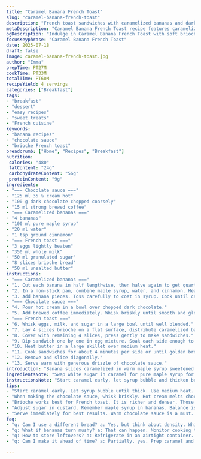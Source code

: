 ```yaml
---
title: "Caramel Banana French Toast"
slug: "caramel-banana-french-toast"
description: "French toast sandwiches with caramelized bananas and dark chocolate sauce. Eggs, milk, and sugar batter for soaking. Bananas cut and coated in amber caramel. Dark chocolate melted into warm cream for pouring. Butter browns the sandwich in a skillet. Serves four, perfect brunch or sweet main. No nuts. Switching maple syrup for sugar in caramel enhances subtle sweetness, adding cinnamon for spice. Replaced white bread with brioche for fluffier texture. Slightly varied cooking times for caramel and toasting. Chocolate sauce made with a splash of coffee for depth."
metaDescription: "Caramel Banana French Toast recipe features caramelized bananas, dark chocolate sauce, and brioche for a delicious brunch."
ogDescription: "Indulge in Caramel Banana French Toast with soft brioche, warmed chocolate sauce, and sweet caramelized bananas perfect for brunch."
focusKeyphrase: "Caramel Banana French Toast"
date: 2025-07-18
draft: false
image: caramel-banana-french-toast.jpg
author: "Emma"
prepTime: PT27M
cookTime: PT33M
totalTime: PT60M
recipeYield: 4 servings
categories: ["Breakfast"]
tags:
- "breakfast"
- "dessert"
- "easy recipes"
- "sweet treats"
- "French cuisine"
keywords:
- "banana recipes"
- "chocolate sauce"
- "brioche French toast"
breadcrumb: ["Home", "Recipes", "Breakfast"]
nutrition: 
 calories: "480"
 fatContent: "24g"
 carbohydrateContent: "56g"
 proteinContent: "9g"
ingredients:
- "=== Chocolate sauce ==="
- "125 ml 35 % cream hot"
- "100 g dark chocolate chopped coarsely"
- "15 ml strong brewed coffee"
- "=== Caramelized bananas ==="
- "4 bananas"
- "100 ml pure maple syrup"
- "20 ml water"
- "1 tsp ground cinnamon"
- "=== French toast ==="
- "3 eggs lightly beaten"
- "350 ml whole milk"
- "50 ml granulated sugar"
- "8 slices brioche bread"
- "50 ml unsalted butter"
instructions:
- "=== Caramelized bananas ==="
- "1. Cut each banana in half lengthwise, then halve again to get quarters."
- "2. In a non-stick pan, combine maple syrup, water, and cinnamon. Heat gently until syrup bubbles and thickens slightly."
- "3. Add banana pieces. Toss carefully to coat in syrup. Cook until caramel turns golden amber and bananas soften but keep shape. Remove from heat and set aside."
- "=== Chocolate sauce ==="
- "4. Pour hot cream in a bowl over chopped dark chocolate."
- "5. Add brewed coffee immediately. Whisk briskly until smooth and glossy. Keep warm."
- "=== French toast ==="
- "6. Whisk eggs, milk, and sugar in a large bowl until well blended."
- "7. Lay 4 slices brioche on a flat surface, distribute caramelized bananas evenly."
- "8. Cover with remaining 4 slices, press gently to make sandwiches."
- "9. Dip sandwich one by one in egg mixture. Soak each side enough to saturate but not soggy."
- "10. Heat butter in a large skillet over medium heat."
- "11. Cook sandwiches for about 4 minutes per side or until golden brown and slightly crisp."
- "12. Remove and slice diagonally."
- "13. Serve warm with generous drizzle of chocolate sauce."
introduction: "Banana slices caramelized in warm maple syrup sweetened with maple, not just plain sugar. Cinnamon dust for bite. The toast? Brioche, fluffier than white bread, soaks up the custard better. Chocolate sauce—smooth melting dark chocolate with a secret splash of coffee to deepen bitterness. Eggs beaten with milk and sugar, soaking the sandwiches to a tender custard texture. The caramel thickens, the bananas soften but hold form. Toast sandwiches browned in butter, a crispy crust like a shell, encasing the sweet interior. Slice and pour the glossy chocolate sauce over the top. Brunch or main, simple but bold layers. The timing shifted, caramel cooks a bit longer, toast a tad less, balancing softness and crunch."
ingredientsNote: "Swap white sugar in caramel for pure maple syrup for richer sweetness and subtle complexity. Cinnamon adds warmth, complementing banana's mellow flavor. Using brioche instead of plain white bread gives a richer, sturdier soak because of its dense crumb and slight sweetness. Reducing butter slightly prevents greasy feel but ensures crispness on the outside. Coffee added to chocolate sauce deepens chocolate's notes and cuts sweetness without bitterness. Carefully chop chocolate to ensure fast, even melting with hot cream. Adjust sugar in egg milk mix to keep balanced sweetness with maple syrup already in bananas. Water keeps syrup from burning while concentrating flavor."
instructionsNote: "Start caramel early, let syrup bubble and thicken before adding bananas so caramel sets quickly with fruit. Cook bananas just enough to soften but not collapse. Prepare chocolate sauce last while toasting bread to keep warm and fluid. Dip sandwiches thoroughly but avoid sogginess—brioche soaks fast. Grill on medium heat to get golden crust without burning butter or overcooking interior. Cut sandwiches in half diagonally for smaller, manageable portions topped with sauce. Timing adjusted: caramel cooked about 8-10 minutes for full caramelization, toast grilled about 8 minutes total (4 each side) for balance. Coffee splash whisked immediately into chocolate cream for texture and flavor. Serve immediately for gooey, warm chocolate and tender custard."
tips:
- "Start caramel early. Let syrup bubble until thick. Use medium heat. Don't let it burn. Add bananas only when the color changes. Cook banana just right for softness. Check often. They should hold shape."
- "When making the chocolate sauce, whisk briskly. Hot cream melts chocolate fast. Use good quality dark chocolate. Coffee adds depth. Don’t overheat cream. It’s all about smooth texture. Avoid lumps. Keep warm while you cook."
- "Brioche works best for French toast. It is richer and denser. Those qualities soak up the custard better. Avoid sogginess though. Dip quickly. Make sure both sides are coated. Use medium heat for even browning."
- "Adjust sugar in custard. Remember maple syrup in bananas. Balance is key when sweetening. Use unsalted butter. Better control over saltiness. Brown sandwiches nicely without burning. Monitor carefully the toasting time. It gets tricky."
- "Serve immediately for best results. Warm chocolate sauce is a must. It thickens as it cools. Slice sandwiches diagonally. Makes them easier to manage. Top generously with sauce. Extra chocolate adds richness."
faq:
- "q: Can I use a different bread? a: Yes, but think about density. White bread might fall apart. Brioche is great for structure. Challah can work too. Just ensure it holds the custard well."
- "q: What if bananas turn mushy? a: That can happen. Monitor cooking time. You want bananas to soften but hold shape. If too soft, they lose texture. Use firmer bananas at the start."
- "q: How to store leftovers? a: Refrigerate in an airtight container. Reheat gently in a skillet or microwave. Crispiness might be lost. Serve with fresh sauce for best recapture of flavors."
- "q: Can I make it ahead of time? a: Partially, yes. Prep caramel and chocolate sauce first. Make toast fresh to avoid sogginess. This keeps the crispy exterior. Final assembly best done right before serving."

---
```

